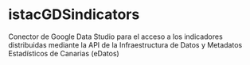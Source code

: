 # istacGDSindicators
Conector de Google Data Studio para el acceso a los indicadores distribuidas mediante la API de la Infraestructura de Datos y Metadatos Estadísticos de Canarias (eDatos)
